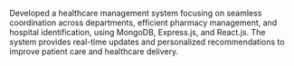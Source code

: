 Developed a healthcare management system focusing on seamless coordination across departments, efficient pharmacy management, and hospital identification, using MongoDB, Express.js, and React.js. The system provides real-time updates and personalized recommendations to improve patient care and healthcare delivery.

